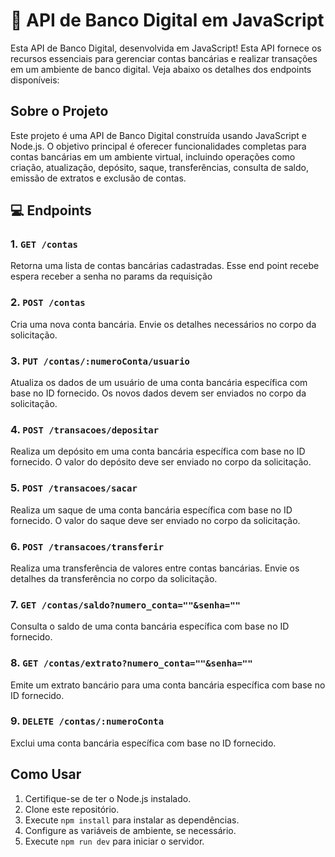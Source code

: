 # :bank:  API de Banco Digital em JavaScript

Esta API de Banco Digital, desenvolvida em JavaScript! Esta API fornece os recursos essenciais para gerenciar contas bancárias e realizar transações em um ambiente de banco digital. Veja abaixo os detalhes dos endpoints disponíveis:

## Sobre o Projeto

Este projeto é uma API de Banco Digital construída usando JavaScript e Node.js. O objetivo principal é oferecer funcionalidades completas para contas bancárias em um ambiente virtual, incluindo operações como criação, atualização, depósito, saque, transferências, consulta de saldo, emissão de extratos e exclusão de contas.

## :computer: Endpoints

### 1. `GET /contas`

Retorna uma lista de contas bancárias cadastradas.
Esse end point recebe espera receber a senha no params da requisição

### 2. `POST /contas`

Cria uma nova conta bancária. Envie os detalhes necessários no corpo da solicitação.

### 3. `PUT /contas/:numeroConta/usuario`

Atualiza os dados de um usuário de uma conta bancária específica com base no ID fornecido. Os novos dados devem ser enviados no corpo da solicitação.

### 4. `POST /transacoes/depositar`

Realiza um depósito em uma conta bancária específica com base no ID fornecido. O valor do depósito deve ser enviado no corpo da solicitação.

### 5. `POST /transacoes/sacar`

Realiza um saque de uma conta bancária específica com base no ID fornecido. O valor do saque deve ser enviado no corpo da solicitação.

### 6. `POST /transacoes/transferir`

Realiza uma transferência de valores entre contas bancárias. Envie os detalhes da transferência no corpo da solicitação.

### 7. `GET /contas/saldo?numero_conta=""&senha=""`

Consulta o saldo de uma conta bancária específica com base no ID fornecido.

### 8. `GET /contas/extrato?numero_conta=""&senha=""`

Emite um extrato bancário para uma conta bancária específica com base no ID fornecido.

### 9. `DELETE /contas/:numeroConta`

Exclui uma conta bancária específica com base no ID fornecido.

## Como Usar

1. Certifique-se de ter o Node.js instalado.
2. Clone este repositório.
3. Execute `npm install` para instalar as dependências.
4. Configure as variáveis de ambiente, se necessário.
5. Execute `npm run dev` para iniciar o servidor.

